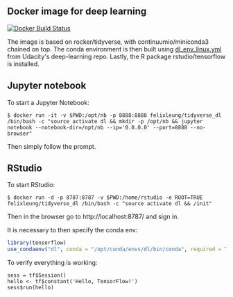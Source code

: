 ## Docker image for deep learning
[![Docker Build Status](https://img.shields.io/docker/build/jrottenberg/ffmpeg.svg)](https://hub.docker.com/r/felixleung/tidyverse_dl/)

The image is based on rocker/tidyverse, with continuumio/miniconda3 chained on top. The conda environment is then built using [dl_env_linux.yml](https://github.com/udacity/deep-learning/blob/master/environments/dl_env_linux.yml) from Udacity's deep-learning repo. Lastly, the R package rstudio/tensorflow is installed.

## Jupyter notebook
To start a Jupyter Notebook:
```
$ docker run -it -v $PWD:/opt/nb -p 8888:8888 felixleung/tidyverse_dl /bin/bash -c "source activate dl && mkdir -p /opt/nb && jupyter notebook --notebook-dir=/opt/nb --ip='0.0.0.0' --port=8888 --no-browser"
```
Then simply follow the prompt.

## RStudio
To start RStudio:
```
$ docker run -d -p 8787:8787 -v $PWD:/home/rstudio -e ROOT=TRUE felixleung/tidyverse_dl /bin/bash -c "source activate dl && /init"
```
Then in the browser go to http://localhost:8787/ and sign in.

It is necessary to then specify the conda env:
```R
library(tensorflow)
use_condaenv("dl", conda = "/opt/conda/envs/dl/bin/conda", required = TRUE)
```

To verify everything is working:
```
sess = tf$Session()
hello <- tf$constant('Hello, TensorFlow!')
sess$run(hello)
```

